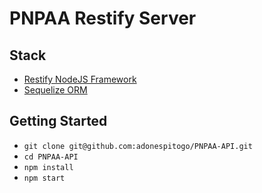 # PNPAA Restify Server

Stack
-----
 - [Restify NodeJS Framework](http://restify.com)
 - [Sequelize ORM](http://sequelize.readthedocs.org)

Getting Started
--------------
 - `git clone git@github.com:adonespitogo/PNPAA-API.git`
 - `cd PNPAA-API`
 - `npm install`
 - `npm start`
